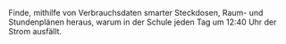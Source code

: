 
Finde, mithilfe von Verbrauchsdaten smarter Steckdosen, Raum- und Stundenplänen heraus,
warum in der Schule jeden Tag um 12:40 Uhr der Strom ausfällt.